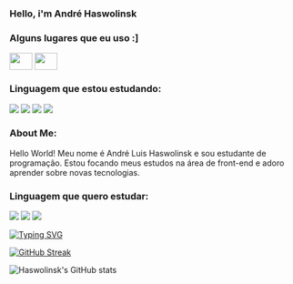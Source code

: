 ### Hello, i'm André Haswolinsk


<h3 align="left">Alguns lugares que eu uso :]</h3>
<p align="left">
  <a href="https://www.linkedin.com/in/haswolinsk/" target="blank"><img align="center" src="https://cdn.jsdelivr.net/npm/simple-icons@3.0.1/icons/linkedin.svg" alt="" height="30" width="40" /></a>
  <a href="https://www.instagram.com/haswolinsk1/" target="blank"><img align="center" src="https://cdn.jsdelivr.net/npm/simple-icons@3.0.1/icons/instagram.svg" alt="" height="30" width="40" /></a>
</p>
<h3 align="left">Linguagem que estou estudando:</h3>
<p align="left">
  <img src="https://img.icons8.com/external-tal-revivo-shadow-tal-revivo/48/null/external-html-5-is-a-software-solution-stack-that-defines-the-properties-and-behaviors-of-web-page-logo-shadow-tal-revivo.png"/>
  <img src="https://img.icons8.com/color/48/null/css3.png"/>
  <img src="https://img.icons8.com/color/48/null/javascript--v1.png"/>
  <img src="https://img.icons8.com/color/28/null/python--v1.png"/>
</p>

<h3 aligh="left">About Me:</h3>
<p align="left">Hello World! Meu nome é André Luis Haswolinsk e sou estudante de programação. Estou focando meus estudos na área de front-end e adoro aprender sobre novas tecnologias.</p>

<h3 align="left">Linguagem que quero estudar:</h3>

<img src="https://img.icons8.com/fluency/28/null/java-coffee-cup-logo.png"/>
<img src="https://img.icons8.com/color/28/null/c-plus-plus-logo.png"/>
<img src="https://icons8.com/icon/qULYrKvr-AFH/django"/>


<a href="https://git.io/typing-svg"><img src="https://readme-typing-svg.herokuapp.com?font=Fira+Code&pause=1000&color=0EF714&width=435&lines=Please+stand+by...;I+will+go++get+my+coffe." alt="Typing SVG" /></a>

[![GitHub Streak](https://github-readme-streak-stats.herokuapp.com?user=Haswolinsk&theme=github-dark)](https://git.io/streak-stats)

![Haswolinsk's GitHub stats](https://github-readme-stats.vercel.app/api?username=Haswolinsk&show_icons=true&theme=transparent)
